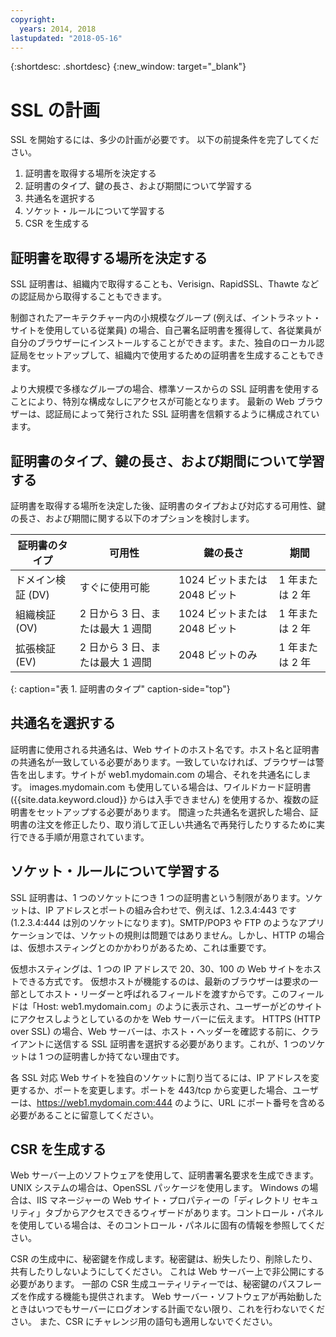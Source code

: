 ```yaml
---
copyright:
  years: 2014, 2018
lastupdated: "2018-05-16"
---
```


{:shortdesc: .shortdesc}
{:new_window: target="_blank"}

# SSL の計画

SSL を開始するには、多少の計画が必要です。 以下の前提条件を完了してください。

1. 証明書を取得する場所を決定する
2. 証明書のタイプ、鍵の長さ、および期間について学習する
3. 共通名を選択する
4. ソケット・ルールについて学習する
5. CSR を生成する

## 証明書を取得する場所を決定する

SSL 証明書は、組織内で取得することも、Verisign、RapidSSL、Thawte などの認証局から取得することもできます。  

制御されたアーキテクチャー内の小規模なグループ (例えば、イントラネット・サイトを使用している従業員) の場合、自己署名証明書を獲得して、各従業員が自分のブラウザーにインストールすることができます。また、独自のローカル認証局をセットアップして、組織内で使用するための証明書を生成することもできます。

より大規模で多様なグループの場合、標準ソースからの SSL 証明書を使用することにより、特別な構成なしにアクセスが可能となります。 最新の Web ブラウザーは、認証局によって発行された SSL 証明書を信頼するように構成されています。

## 証明書のタイプ、鍵の長さ、および期間について学習する

証明書を取得する場所を決定した後、証明書のタイプおよび対応する可用性、鍵の長さ、および期間に関する以下のオプションを検討します。

| 証明書のタイプ | 可用性 | 鍵の長さ | 期間 |
| --------------------------------------- | --------------------------------- | -------------------------- | -------------------------- |
|ドメイン検証 (DV)                   | すぐに使用可能 | 1024 ビットまたは 2048 ビット | 1 年または 2 年 |
|組織検証 (OV)             | 2 日から 3 日、または最大 1 週間 | 1024 ビットまたは 2048 ビット | 1 年または 2 年 |
|拡張検証 (EV)                 | 2 日から 3 日、または最大 1 週間 | 2048 ビットのみ | 1 年または 2 年 |
{: caption="表 1. 証明書のタイプ" caption-side="top"}   


## 共通名を選択する

証明書に使用される共通名は、Web サイトのホスト名です。ホスト名と証明書の共通名が一致している必要があります。一致していなければ、ブラウザーは警告を出します。サイトが web1.mydomain.com の場合、それを共通名にします。 images.mydomain.com も使用している場合は、ワイルドカード証明書 ({{site.data.keyword.cloud}} からは入手できません) を使用するか、複数の証明書をセットアップする必要があります。 間違った共通名を選択した場合、証明書の注文を修正したり、取り消して正しい共通名で再発行したりするために実行できる手順が用意されています。  

## ソケット・ルールについて学習する

SSL 証明書は、1 つのソケットにつき 1 つの証明書という制限があります。ソケットは、IP アドレスとポートの組み合わせで、例えば、1.2.3.4:443 です (1.2.3.4:444 は別のソケットになります)。SMTP/POP3 や FTP のようなアプリケーションでは、ソケットの規則は問題ではありません。しかし、HTTP の場合は、仮想ホスティングとのかかわりがあるため、これは重要です。

仮想ホスティングは、1 つの IP アドレスで 20、30、100 の Web サイトをホストできる方式です。 仮想ホストが機能するのは、最新のブラウザーは要求の一部としてホスト・リーダーと呼ばれるフィールドを渡すからです。このフィールドは「Host: web1.mydomain.com」のように表示され、ユーザーがどのサイトにアクセスしようとしているのかを Web サーバーに伝えます。 HTTPS (HTTP over SSL) の場合、Web サーバーは、ホスト・ヘッダーを確認する前に、クライアントに送信する SSL 証明書を選択する必要があります。これが、1 つのソケットは 1 つの証明書しか持てない理由です。

各 SSL 対応 Web サイトを独自のソケットに割り当てるには、IP アドレスを変更するか、ポートを変更します。ポートを 443/tcp から変更した場合、ユーザーは、https://web1.mydomain.com:444 のように、URL にポート番号を含める必要があることに留意してください。

## CSR を生成する

Web サーバー上のソフトウェアを使用して、証明書署名要求を生成できます。 UNIX システムの場合は、OpenSSL パッケージを使用します。 Windows の場合は、IIS マネージャーの Web サイト・プロパティーの「ディレクトリ セキュリティ」タブからアクセスできるウィザードがあります。コントロール・パネルを使用している場合は、そのコントロール・パネルに固有の情報を参照してください。

CSR の生成中に、秘密鍵を作成します。秘密鍵は、紛失したり、削除したり、共有したりしないようにしてください。 これは Web サーバー上で非公開にする必要があります。 一部の CSR 生成ユーティリティーでは、秘密鍵のパスフレーズを作成する機能も提供されます。 Web サーバー・ソフトウェアが再始動したときはいつでもサーバーにログオンする計画でない限り、これを行わないでください。 また、CSR にチャレンジ用の語句も適用しないでください。


